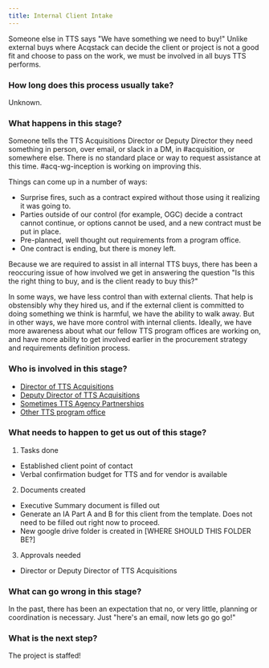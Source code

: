 ```yaml
---
title: Internal Client Intake
---
```

Someone else in TTS says "We have something we need to buy!" Unlike external buys where Acqstack can decide the client or project is not a good fit and choose to pass on the work, we must be involved in all buys TTS performs.

### How long does this process usually take?
Unknown.

### What happens in this stage? 
Someone tells the TTS Acquisitions Director or Deputy Director they need something in person, over email, or slack in a DM, in #acquisition, or somewhere else. There is no standard place or way to request assistance at this time. #acq-wg-inception is working on improving this.

Things can come up in a number of ways: 
- Surprise fires, such as a contract expired without those using it realizing it was going to.
- Parties outside of our control (for example, OGC) decide a contract cannot continue, or options cannot be used, and a new contract must be put in place.
- Pre-planned, well thought out requirements from a program office.
- One contract is ending, but there is money left.

Because we are required to assist in all internal TTS buys, there has been a reoccuring issue of how involved we get in answering the question "Is this the right thing to buy, and is the client ready to buy this?" 

In some ways, we have less control than with external clients. That help is obstensibly why they hired us, and if the external client is committed to doing something we think is harmful, we have the ability to walk away. But in other ways, we have more control with internal clients. Ideally, we have more awareness about what our fellow TTS program offices are working on, and have more ability to get involved earlier in the procurement strategy and requirements definition process.

### Who is involved in this stage? 
- [Director of TTS Acquisitions](acqstack-journeymap/_pages/shared-data/tts-acq-director)
- [Deputy Director of TTS Acquisitions](/shared-data/tts-acq-director)
- [Sometimes TTS Agency Partnerships](acqstack-journeymap/_pages/shared-data/tts-acq-director.html)
- [Other TTS program office](/shared-data/tts-acq-director.md)

### What needs to happen to get us out of this stage? 
1. Tasks done
  * Established client point of contact
  * Verbal confirmation budget for TTS and for vendor is available
2. Documents created
  * Executive Summary document is filled out
  * Generate an IA Part A and B for this client from the template. Does not need to be filled out right now to proceed.
  * New google drive folder is created in [WHERE SHOULD THIS FOLDER BE?]
3. Approvals needed
  * Director or Deputy Director of TTS Acquisitions

### What can go wrong in this stage? 
In the past, there has been an expectation that no, or very little, planning or coordination is necessary. Just "here's an email, now lets go go go!"

### What is the next step?
The project is staffed!
